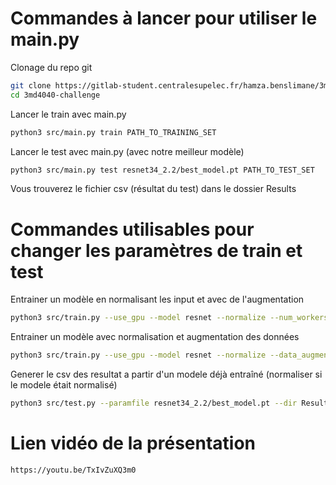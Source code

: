# Commandes à lancer pour utiliser le main.py

Clonage du repo git

   ```sh 
   git clone https://gitlab-student.centralesupelec.fr/hamza.benslimane/3md4040-challenge.git
   cd 3md4040-challenge
   ```
Lancer le train avec main.py

   ```sh 
   python3 src/main.py train PATH_TO_TRAINING_SET
   ```
Lancer le test avec main.py (avec notre meilleur modèle)

   ```sh 
   python3 src/main.py test resnet34_2.2/best_model.pt PATH_TO_TEST_SET
   ```

Vous trouverez le fichier csv (résultat du test) dans le dossier Results

# Commandes utilisables pour changer les paramètres de train et test 

Entrainer un modèle en normalisant les input et avec de l'augmentation

   ```sh 
   python3 src/train.py --use_gpu --model resnet --normalize --num_workers 8 --data_augment
   ```

Entrainer un modèle avec normalisation et augmentation des données

   ```sh 
   python3 src/train.py --use_gpu --model resnet --normalize --data_augment--num_workers 8
   ```
   
Generer le csv des resultat a partir d'un modele déjà entraîné (normaliser si le modele était normalisé)

   ```sh  
   python3 src/test.py --paramfile resnet34_2.2/best_model.pt --dir Results --model resnet --normalize --num_workers 8
   ```

# Lien vidéo de la présentation
   ```sh 
   https://youtu.be/TxIvZuXQ3m0
   ```
